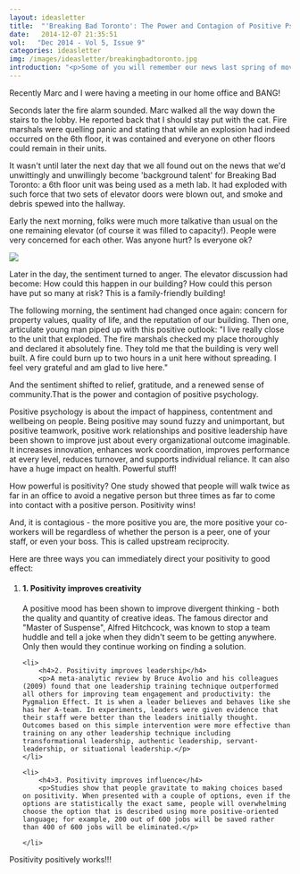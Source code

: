 ```yaml
---
layout: ideasletter
title:  "'Breaking Bad Toronto': The Power and Contagion of Positive Psychology"
date:   2014-12-07 21:35:51
vol:   "Dec 2014 - Vol 5, Issue 9"
categories: ideasletter
img: /images/ideasletter/breakingbadtoronto.jpg
introduction: "<p>Some of you will remember our news last spring of moving home and business to Liberty Village Toronto. In short, we love it: the vibrancy, the vibe, the friendliness. However, it isn't without incident. This last one both made the news AND inspired this ideasletter. To you all, happy holidays and happy new year!</p><p>Warmly,</p><p>Samantha and Dr. Marc Hurwitz</p>"
---
```


<p>Recently Marc and I were having a meeting in our home office and BANG!</p>

<p>Seconds later the fire alarm sounded. Marc walked all the way down the stairs to the lobby. He reported back that I should stay put with the cat. Fire marshals were quelling panic and stating that while an explosion had indeed occurred on the 6th floor, it was contained and everyone on other floors could remain in their units.</p>
 
<p>It wasn't until later the next day that we all found out on the news that we'd unwittingly and unwillingly become 'background talent' for Breaking Bad Toronto: a 6th floor unit was being used as a meth lab. It had exploded with such force that two sets of elevator doors were blown out, and smoke and debris spewed into the hallway.</p>
   
<p>Early the next morning, folks were much more talkative than usual on the one remaining elevator (of course it was filled to capacity!). People were very concerned for each other. Was anyone hurt? Is everyone ok?</p><img class="inlineimage" src="{{ site.url }}{{ site.baseurl }}{{ page.img }}">
 
<p>Later in the day, the sentiment turned to anger. The elevator discussion had become: How could this happen in our building? How could this person have put so many at risk? This is a family-friendly building!</p>
 
<p>The following morning, the sentiment had changed once again: concern for property values, quality of life, and the reputation of our building. Then one, articulate young man piped up with this positive outlook: "I live really close to the unit that exploded. The fire marshals checked my place thoroughly and declared it absolutely fine. They told me that the building is very well built. A fire could burn up to two hours in a unit here without spreading. I feel very grateful and am glad to live here."</p>
 
<p>And the sentiment shifted to relief, gratitude, and a renewed sense of community.That is the power and contagion of positive psychology.</p>
 
<p>Positive psychology is about the impact of happiness, contentment and wellbeing on people. Being positive may sound fuzzy and unimportant, but positive teamwork, positive work relationships and positive leadership have been shown to improve just about every organizational outcome imaginable. It increases innovation, enhances work coordination, improves performance at every level, reduces turnover, and supports individual reliance. It can also have a huge impact on health. Powerful stuff!</p>

 
<p>How powerful is positivity? One study showed that people will walk twice as far in an office to avoid a negative person but three times as far to come into contact with a positive person. Positivity wins!</p>
 
<p>And, it is contagious - the more positive you are, the more positive your co-workers will be regardless of whether the person is a peer, one of your staff, or even your boss. This is called upstream reciprocity.</p>
 
<p>Here are three ways you can immediately direct your positivity to good effect:</p>
<ol>
	<li>
		<h4>1. Positivity improves creativity</h4>
		<p>A positive mood has been shown to improve divergent thinking - both the quality and quantity of creative ideas. The famous director and "Master of Suspense", Alfred Hitchcock, was known to stop a team huddle and tell a joke when they didn't seem to be getting anywhere. Only then would they continue working on finding a solution.</p>
	</li>

	<li>
		<h4>2. Positivity improves leadership</h4>
		<p>A meta-analytic review by Bruce Avolio and his colleagues (2009) found that one leadership training technique outperformed all others for improving team engagement and productivity: the Pygmalion Effect. It is when a leader believes and behaves like she has her A-team. In experiments, leaders were given evidence that their staff were better than the leaders initially thought. Outcomes based on this simple intervention were more effective than training on any other leadership technique including transformational leadership, authentic leadership, servant-leadership, or situational leadership.</p>
	</li>

	<li>
		<h4>3. Positivity improves influence</h4>
		<p>Studies show that people gravitate to making choices based on positivity. When presented with a couple of options, even if the options are statistically the exact same, people will overwhelming choose the option that is described using more positive-oriented language; for example, 200 out of 600 jobs will be saved rather than 400 of 600 jobs will be eliminated.</p>
 
	</li>
</ol>
<p>Positivity positively works!!!</p>